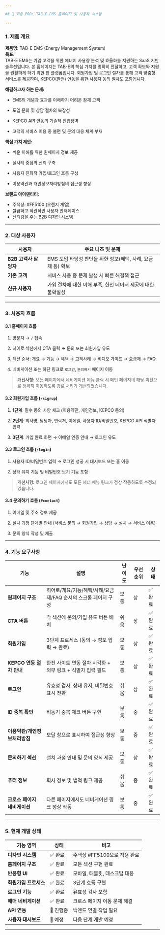 ```yaml
---

## 📝 최종 PRD: TAB-E EMS 홈페이지 및 사용자 시스템

---
```


### 1. 제품 개요

**제품명:** TAB-E EMS (Energy Management System)  
**목표:**  
TAB-E EMS는 기업 고객을 위한 에너지 사용량 분석 및 효율화를 지원하는 SaaS 기반 솔루션입니다. 본 홈페이지는 TAB-E의 핵심 가치를 명확히 전달하고, 고객 확보와 지원을 원활하게 하기 위한 웹 플랫폼입니다. 회원가입 및 로그인 절차를 통해 고객 맞춤형 서비스를 제공하며, KEPCO(한전) 연동을 위한 사용자 동의 절차도 포함됩니다.

**해결하고자 하는 문제:**

- EMS의 개념과 효과를 이해하기 어려운 잠재 고객
    
- 도입 문의 및 상담 절차의 복잡성
    
- KEPCO API 연동의 기술적 진입장벽
    
- 고객의 서비스 이용 중 불편 및 문의 대응 체계 부재
    

**핵심 가치 제안:**

- 쉬운 이해를 위한 원페이지 정보 제공
    
- 실사례 중심의 신뢰 구축
    
- 사용자 친화적 가입/로그인 흐름 구성
    
- 이용약관과 개인정보처리방침의 접근성 향상

**브랜드 아이덴티티:**
- 주색상: #FF5100 (오렌지 계열)
- 깔끔하고 직관적인 사용자 인터페이스
- 신뢰감을 주는 B2B 디자인 시스템

---

### 2. 대상 사용자

|사용자|주요 니즈 및 문제|
|---|---|
|**B2B 고객사 담당자**|EMS 도입 타당성 판단을 위한 정보(혜택, 사례, 요금제 등) 확보|
|**기존 고객**|서비스 사용 중 문제 발생 시 빠른 해결책 접근|
|**신규 사용자**|가입 절차에 대한 이해 부족, 한전 데이터 제공에 대한 불확실성|

---

### 3. 사용자 흐름

#### 3.1 홈페이지 흐름

1. 방문자 → `/` 접속
    
2. 히어로 섹션에서 CTA 클릭 → 문의 또는 회원가입 유도
    
3. 섹션 순서: 개요 → 기능 → 혜택 → 고객사례 → 비디오 가이드 → 요금제 → FAQ
    
4. 네비게이션 또는 하단 링크로 `로그인`, `문의하기` 페이지 이동

> **개선사항**: 모든 페이지에서 네비게이션 메뉴 클릭 시 메인 페이지의 해당 섹션으로 정확히 이동하도록 경로 처리가 개선되었습니다.
    

#### 3.2 회원가입 흐름 (`/signup`)

1. **1단계**: 필수 동의 사항 체크 (이용약관, 개인정보, KEPCO 동의)
    
2. **2단계**: 회사명, 담당자, 연락처, 이메일, 사용자 ID/비밀번호, KEPCO API 식별자 입력
    
3. **3단계**: 가입 완료 화면 → 이메일 인증 안내 → 로그인 유도
    

#### 3.3 로그인 흐름 (`/login`)

1. 사용자 ID/비밀번호 입력 → 로그인 성공 시 대시보드 또는 홈 이동
    
2. 상태 유지 기능 및 비밀번호 보기 기능 포함

> **개선사항**: 로그인 페이지에서도 모든 헤더 메뉴 링크가 정상 작동하도록 수정되었습니다.
    

#### 3.4 문의하기 흐름 (`#contact`)

1. 이메일 및 주소 정보 제공
    
2. 설치 과정 단계별 안내 (서비스 문의 → 회원가입 → 상담 → 설치 → 서비스 이용)
    
3. 문의 양식 작성 및 제출

---

### 4. 기능 요구사항

|기능|설명|난이도|우선순위|상태|
|---|---|---|---|---|
|**원페이지 구조**|히어로/개요/기능/혜택/사례/요금제/FAQ 순서의 스크롤 페이지 구성|보통|상|✅ 완료|
|**CTA 버튼**|각 섹션에 문의/가입 유도 버튼 배치|쉬움|상|✅ 완료|
|**회원가입**|3단계 프로세스 (동의 → 정보 입력 → 완료)|보통|상|✅ 완료|
|**KEPCO 연동 절차 안내**|한전 사이트 연동 절차 시각화 + 외부 링크 + 식별자 입력 필드|보통|상|✅ 완료|
|**로그인**|유효성 검사, 상태 유지, 비밀번호 표시 전환|쉬움|상|✅ 완료|
|**ID 중복 확인**|비동기 중복 체크 버튼 구현|보통|중|✅ 완료|
|**이용약관/개인정보처리방침**|모달 창으로 표시하여 접근성 향상|보통|중|✅ 완료|
|**문의하기 섹션**|설치 과정 안내 및 문의 양식 제공|보통|상|✅ 완료|
|**푸터 정보**|회사 정보 및 법적 링크 제공|쉬움|중|✅ 완료|
|**크로스 페이지 네비게이션**|다른 페이지에서도 네비게이션 링크 정상 작동|보통|중|✅ 완료|

---

### 5. 현재 개발 상태

|기능 영역|상태|비고|
|---|---|---|
|**디자인 시스템**|✅ 완료|주색상 #FF5100으로 적용 완료|
|**홈페이지 구조**|✅ 완료|모든 섹션 구현 완료|
|**반응형 UI**|✅ 완료|모바일, 태블릿, 데스크탑 대응|
|**회원가입 프로세스**|✅ 완료|3단계 흐름 구현|
|**로그인 기능**|✅ 완료|유효성 검사 포함|
|**해더 네비게이션**|✅ 완료|크로스 페이지 이동 문제 해결|
|**API 연동**|🔄 진행중|백엔드 연결 작업 필요|
|**사용자 대시보드**|📅 예정|다음 단계 개발 예정|

---

